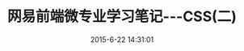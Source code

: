 ---
layout: post
title:  "网易前端微专业学习笔记---CSS(二)"
date:   2015-6-22 14:31:01
summary: CSS学习笔记
categories: MOOC 页面制作
tags: css 
---
